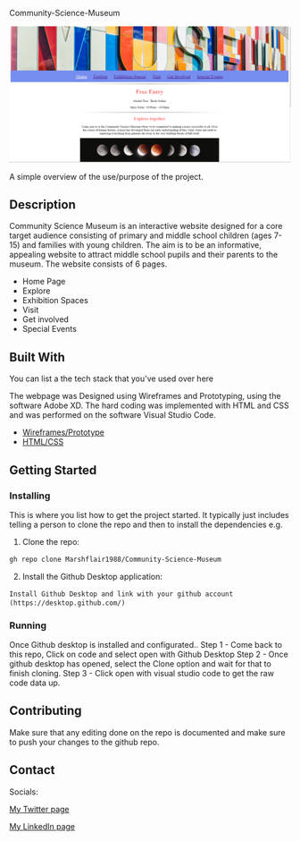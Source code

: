 Community-Science-Museum

![image](Pictures/Homepage.png)

A simple overview of the use/purpose of the project.

## Description

Community Science Museum is an interactive website designed for a core target audience consisting of primary and middle school children (ages 7-15) and families with young children. 
The aim is to be an informative, appealing website to attract middle school pupils and their parents to the museum.
The website consists of 6 pages.

- Home Page
- Explore
- Exhibition Spaces
- Visit
- Get involved
- Special Events

## Built With

You can list a the tech stack that you've used over here

The webpage was Designed using Wireframes and Prototyping, using the software Adobe XD. 
The hard coding was implemented with HTML and CSS and was performed on the software Visual Studio Code.

- [Wireframes/Prototype](https://www.adobe.com/no/)
- [HTML/CSS](https://getbootstrap.com)

## Getting Started

### Installing

This is where you list how to get the project started. It typically just includes telling a person to clone the repo and then to install the dependencies e.g.

1. Clone the repo:

```bash
gh repo clone Marshflair1988/Community-Science-Museum
```

2. Install the Github Desktop application:

```
Install Github Desktop and link with your github account (https://desktop.github.com/)
```

### Running

Once Github desktop is installed and configurated..
Step 1 - Come back to this repo, Click on code and select open with Github Desktop
Step 2 - Once github desktop has opened, select the Clone option and wait for that to finish cloning.
Step 3 - Click open with visual studio code to get the raw code data up.


## Contributing

Make sure that any editing done on the repo is documented and make sure to push your changes to the github repo.

## Contact

Socials:

[My Twitter page](http://www.twitter.com/OnlyMarsh)

[My LinkedIn page](http://www.linkedin.com/in/mwoolgar)

